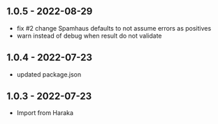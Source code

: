 ## 1.0.5 - 2022-08-29

- fix #2 change Spamhaus defaults to not assume errors as positives
- warn instead of debug when result do not validate

## 1.0.4 - 2022-07-23

- updated package.json


## 1.0.3 - 2022-07-23

- Import from Haraka
